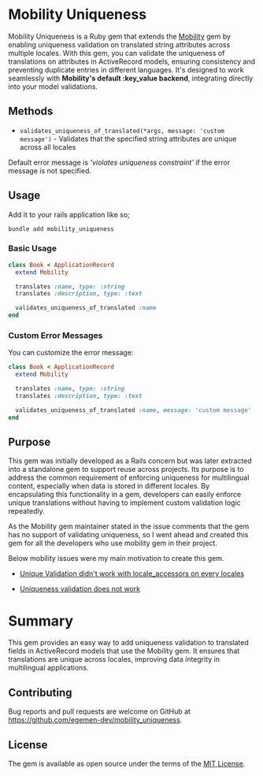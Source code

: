# Mobility Uniqueness

Mobility Uniqueness is a Ruby gem that extends the [Mobility](https://github.com/shioyama/mobility) gem by enabling uniqueness validation on translated string attributes across multiple locales. With this gem, you can validate the uniqueness of translations on attributes in ActiveRecord models, ensuring consistency and preventing duplicate entries in different languages. It's designed to work seamlessly with **Mobility's default :key_value backend**, integrating directly into your model validations.

## Methods
* `validates_uniqueness_of_translated(*args, message: 'custom message')` - Validates that the specified string attributes are unique across all locales

Default error message is _'violates uniqueness constraint'_ if the error message is not specified.

## Usage

Add it to your rails application like so;

```
bundle add mobility_uniqueness
```

### Basic Usage

```rb
class Book < ApplicationRecord
  extend Mobility

  translates :name, type: :string
  translates :description, type: :text

  validates_uniqueness_of_translated :name
end
```

### Custom Error Messages

You can customize the error message:
```rb
class Book < ApplicationRecord
  extend Mobility

  translates :name, type: :string
  translates :description, type: :text

  validates_uniqueness_of_translated :name, message: 'custom message'
end
```

## Purpose
This gem was initially developed as a Rails concern but was later extracted into a standalone gem to support reuse across projects. Its purpose is to address the common requirement of enforcing uniqueness for multilingual content, especially when data is stored in different locales. By encapsulating this functionality in a gem, developers can easily enforce unique translations without having to implement custom validation logic repeatedly.

As the Mobility gem maintainer stated in the issue comments that the gem has no support of validating uniqueness, so I went ahead and created this gem for all the developers who use mobility gem in their project.

Below mobility issues were my main motivation to create this gem.

* [Unique Validation didn't work with locale_accessors on every locales](https://github.com/shioyama/mobility/issues/603)

* [Uniqueness validation does not work](https://github.com/shioyama/mobility/issues/20)

# Summary

This gem provides an easy way to add uniqueness validation to translated fields in ActiveRecord models that use the Mobility gem. It ensures that translations are unique across locales, improving data integrity in multilingual applications.

## Contributing

Bug reports and pull requests are welcome on GitHub at https://github.com/egemen-dev/mobility_uniqueness.

## License

The gem is available as open source under the terms of the [MIT License](https://opensource.org/licenses/MIT).
